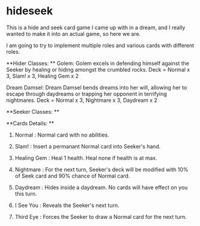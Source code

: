 # hideseek

This is a hide and seek card game I came up with in a dream, and I really wanted to make it into an actual game, so here we are. 

I am going to try to implement multiple roles and various cards with different roles. 

**Hider Classes: **
Golem: Golem excels in defending himself against the Seeker by healing or hiding amongst the crumbled rocks. 
Deck = Normal x 3, Slam! x 3, Healing Gem x 2

Dream Damsel: Dream Damsel bends dreams into her will, allowing her to escape through daydreams or trapping her opponent in terrifying nightmares.
Deck = Normal x 3, Nightmare x 3, Daydream x 2


**Seeker Classes: **


**Cards Details: **

1. Normal : Normal card with no abilities. 

2. Slam! : Insert a permanant Normal card into Seeker's hand. 

3. Healing Gem : Heal 1 health. Heal none if health is at max. 

4. Nightmare : For the next turn, Seeker's deck will be modified with 10% of Seek card and 90% chance of Normal card. 

5. Daydream : Hides inside a daydream. No cards will have effect on you this turn. 

6. I See You : Reveals the Seeker's next turn.

7. Third Eye : Forces the Seeker to draw a Normal card for the next turn.
